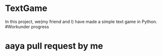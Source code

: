 # TextGame
In this project, we(my friend and I) have made a simple text game in Python.
#Workunder progress
# aaya pull request by me
